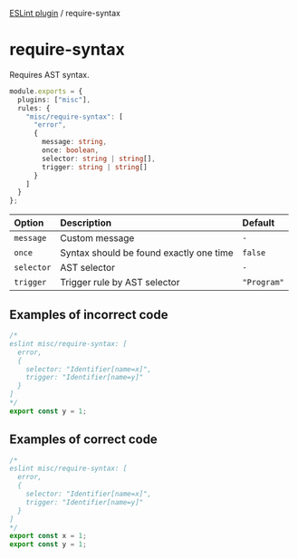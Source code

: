 [ESLint plugin](https://ilyub.github.io/eslint-plugin-misc/) / require-syntax

# require-syntax

Requires AST syntax.

```ts
module.exports = {
  plugins: ["misc"],
  rules: {
    "misc/require-syntax": [
      "error",
      {
        message: string,
        once: boolean,
        selector: string | string[],
        trigger: string | string[]
      }
    ]
  }
};
```

| Option | Description | Default |
| :----- | :----- | :----- |
| `message` | Custom message | `-` |
| `once` | Syntax should be found exactly one time | `false` |
| `selector` | AST selector | `-` |
| `trigger` | Trigger rule by AST selector | `"Program"` |

## Examples of incorrect code

```ts
/*
eslint misc/require-syntax: [
  error,
  {
    selector: "Identifier[name=x]",
    trigger: "Identifier[name=y]"
  }
]
*/
export const y = 1;
```

## Examples of correct code

```ts
/*
eslint misc/require-syntax: [
  error,
  {
    selector: "Identifier[name=x]",
    trigger: "Identifier[name=y]"
  }
]
*/
export const x = 1;
export const y = 1;
```